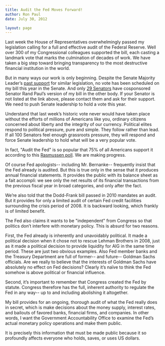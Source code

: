 ```yaml
---
title: Audit the Fed Moves Forward!
author: Ron Paul
date: July 30, 2012

layout: page
---
```


Last week the House of Representatives overwhelmingly passed my
legislation calling for a full and effective audit of the Federal
Reserve.  Well over 300 of my Congressional colleagues supported the
bill, each casting a landmark vote that marks the culmination of decades
of work.  We have taken a big step toward bringing transparency to the
most destructive financial institution in the world. 

But in many ways our work is only beginning.  Despite the Senate
Majority Leader’s [past
support](http://j.mp/U4bDlO)
for similar legislation, no vote has been scheduled on my bill this year
in the Senate.  And only [29
Senators](http://j.mp/U4bDlP) have
cosponsored Senator Rand Paul’s version of my bill in the other body. 
If your Senator is not listed at the link above, please contact them and
ask for their support.  We need to push Senate leadership to hold a vote
this year. 

Understand that last week’s historic vote never would have taken place
without the efforts of millions of Americans like you, ordinary citizens
concerned about liberty and the integrity of our currency.  Political
elites respond to political pressure, pure and simple.  They follow
rather than lead.  If all 100 Senators feel enough grassroots pressure,
they will respond and force Senate leadership to hold what will be a
very popular vote.

In fact, "Audit the Fed" is so popular that 75% of all Americans support
it according to this [Rasmussen
poll](http://j.mp/U4bDlQ). 
We are making progress.

Of course Fed apologists-- including Mr. Bernanke-- frequently insist
that the Fed already is audited.  But this is true only in the sense
that it produces annual financial statements.  It provides the public
with its balance sheet as a fait accompli: we see only the net results
of its financial transactions from the previous fiscal year in broad
categories, and only after the fact.

We’re also told that the Dodd-Frank bill passed in 2010 mandates an
audit.  But it provides for only a limited audit of certain Fed credit
facilities surrounding the crisis period of 2008.  It is backward
looking, which frankly is of limited benefit.

The Fed also claims it wants to be "independent" from Congress so that
politics don’t interfere with monetary policy.  This is absurd for two
reasons. 

First, the Fed already is inherently and unavoidably political.  It made
a political decision when it chose not to rescue Lehman Brothers in
2008, just as it made a political decision to provide liquidity for AIG
in the same time period. These are just two obvious examples.  Also Fed
member banks and the Treasury Department are full of former-- and
future-- Goldman Sachs officials.  Are we really to believe that the
interests of Goldman Sachs have absolutely no effect on Fed decisions?
Clearly it’s naïve to think the Fed somehow is above political or
financial influence.

Second, it’s important to remember that Congress created the Fed by
statute.  Congress therefore has the full, inherent authority to
regulate the Fed in any way-- up to and including abolishing it
altogether.

My bill provides for an ongoing, thorough audit of what the Fed really
does in secret, which is make decisions about the money supply, interest
rates, and bailouts of favored banks, financial firms, and companies. 
In other words, I want the Government Accountability Office to examine
the Fed’s actual monetary policy operations and make them public. 

It is precisely this information that must be made public because it so
profoundly affects everyone who holds, saves, or uses US dollars.
